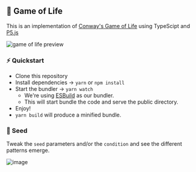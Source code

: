 ## 🌱 Game of Life

This is an implementation of [Conway's Game of Life](https://en.wikipedia.org/wiki/Conway%27s_Game_of_Life) using TypeScipt and [P5.js](https://p5js.org/)

![game of life preview](./preview.gif)

### ⚡️ Quickstart

- Clone this repository
- Install dependencies -> `yarn` or `npm install`
- Start the bundler -> `yarn watch`
  - We're using [ESBuild](https://esbuild.github.io/) as our bundler.
  - This will start bundle the code and serve the public directory.
- Enjoy! 
- `yarn build` will produce a minified bundle.

### 🥑 Seed

Tweak the `seed` parameters and/or the `condition` and see the different patterns emerge. 

![image](https://user-images.githubusercontent.com/108655042/229307862-c55a0f20-0495-4959-9c24-97dbbd764468.png)

